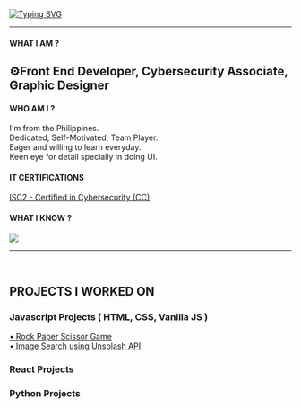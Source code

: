 <a href="https://git.io/typing-svg">
    <img src="https://readme-typing-svg.herokuapp.com?font=Fira+Code&size=40&pause=1000&random=false&width=805&height=65&lines=I'm+THERENZE+STEPHEN+AMANTE" alt="Typing SVG" />
</a>

<hr>
<h4>WHAT I AM ?</h4>
<h2>⚙️Front End Developer, Cybersecurity Associate, Graphic Designer</h2>


<h4>WHO AM I ?</h4>
<p>
  I'm from the Philippines.<br>
  Dedicated, Self-Motivated, Team Player. <br> 
  Eager and willing to learn everyday.<br>
  Keen eye for detail specially in doing UI.
</p>

<h4>IT CERTIFICATIONS</h4>
<p>
    <a href="https://www.credly.com/badges/73c1a7f8-3907-4c7a-b47e-19be4e4318aa/linked_in_profile" target="_blank">ISC2 - Certified in Cybersecurity (CC)</a>
</p>


<p align="left">
  <h4>WHAT I KNOW ?</h4>
  <a href="https://skillicons.dev">
    <img src="https://skillicons.dev/icons?i=html,css,sass,bootstrap,js,react,python,git,photoshop,illustrator"/>
  </a>
</p>

<hr><br>
<h2>PROJECTS I WORKED ON</h2>

<p>
<h3>Javascript Projects ( HTML, CSS, Vanilla JS )</h3>  
    <a href="https://github.com/therenze/Javascript--Rock-Paper-Scissor-Game.git" target="_blank">• Rock Paper Scissor Game</a> 
    <br>
    <a href="https://github.com/therenze/Javascript----Image-Search.git" target="_blank">• Image Search using Unsplash API</a>
   
<h3>React Projects</h3> 
<h3>Python Projects</h3> 

